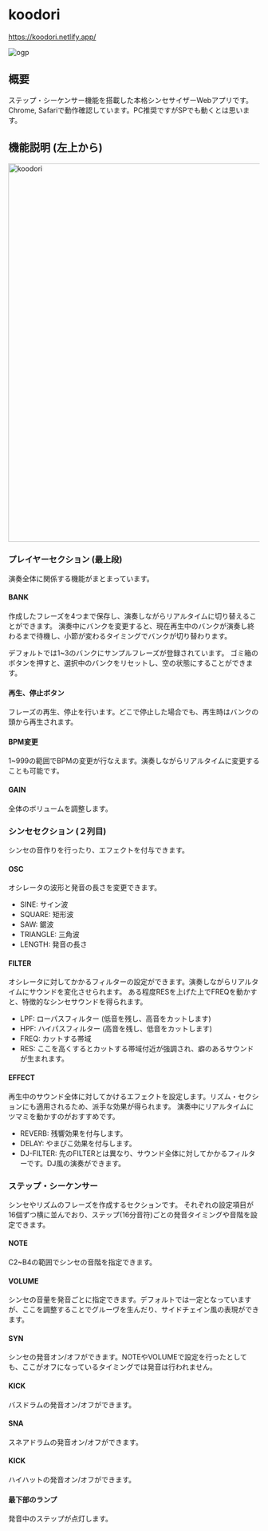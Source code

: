 # koodori

https://koodori.netlify.app/

![ogp](https://user-images.githubusercontent.com/39970521/146682390-fc504d09-66aa-4e86-aef3-49a136543461.png)

## 概要

ステップ・シーケンサー機能を搭載した本格シンセサイザーWebアプリです。
Chrome, Safariで動作確認しています。PC推奨ですがSPでも動くとは思います。

## 機能説明 (左上から)

<img width="759" alt="koodori" src="https://user-images.githubusercontent.com/39970521/146682494-85e820b9-cd84-4d39-9d79-04096d97cc3e.png">

### プレイヤーセクション (最上段)

演奏全体に関係する機能がまとまっています。

#### BANK

作成したフレーズを4つまで保存し、演奏しながらリアルタイムに切り替えることができます。
演奏中にバンクを変更すると、現在再生中のバンクが演奏し終わるまで待機し、小節が変わるタイミングでバンクが切り替わります。

デフォルトでは1~3のバンクにサンプルフレーズが登録されています。
ゴミ箱のボタンを押すと、選択中のバンクをリセットし、空の状態にすることができます。

#### 再生、停止ボタン

フレーズの再生、停止を行います。どこで停止した場合でも、再生時はバンクの頭から再生されます。

#### BPM変更

1~999の範囲でBPMの変更が行なえます。演奏しながらリアルタイムに変更することも可能です。

#### GAIN

全体のボリュームを調整します。

### シンセセクション (２列目)

シンセの音作りを行ったり、エフェクトを付与できます。

#### OSC

オシレータの波形と発音の長さを変更できます。

- SINE: サイン波
- SQUARE: 矩形波
- SAW: 鋸波
- TRIANGLE: 三角波
- LENGTH: 発音の長さ

#### FILTER

オシレータに対してかかるフィルターの設定ができます。演奏しながらリアルタイムにサウンドを変化させられます。
ある程度RESを上げた上でFREQを動かすと、特徴的なシンセサウンドを得られます。

- LPF: ローパスフィルター (低音を残し、高音をカットします)
- HPF: ハイパスフィルター (高音を残し、低音をカットします)
- FREQ: カットする帯域
- RES: ここを高くするとカットする帯域付近が強調され、癖のあるサウンドが生まれます。

#### EFFECT

再生中のサウンド全体に対してかけるエフェクトを設定します。リズム・セクションにも適用されるため、派手な効果が得られます。
演奏中にリアルタイムにツマミを動かすのがおすすめです。

- REVERB: 残響効果を付与します。
- DELAY: やまびこ効果を付与します。
- DJ-FILTER: 先のFILTERとは異なり、サウンド全体に対してかかるフィルターです。DJ風の演奏ができます。

### ステップ・シーケンサー

シンセやリズムのフレーズを作成するセクションです。
それぞれの設定項目が16個ずつ横に並んでおり、ステップ(16分音符)ごとの発音タイミングや音階を設定できます。

#### NOTE

C2~B4の範囲でシンセの音階を指定できます。

#### VOLUME

シンセの音量を発音ごとに指定できます。デフォルトでは一定となっていますが、ここを調整することでグルーヴを生んだり、サイドチェイン風の表現ができます。

#### SYN

シンセの発音オン/オフができます。NOTEやVOLUMEで設定を行ったとしても、ここがオフになっているタイミングでは発音は行われません。

#### KICK

バスドラムの発音オン/オフができます。

#### SNA

スネアドラムの発音オン/オフができます。

#### KICK

ハイハットの発音オン/オフができます。

#### 最下部のランプ

発音中のステップが点灯します。
